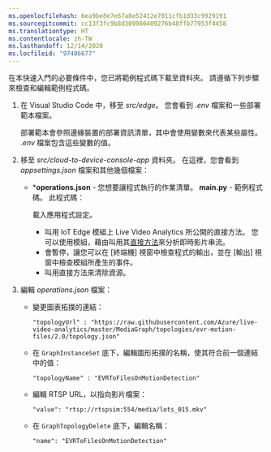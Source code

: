 ```yaml
---
ms.openlocfilehash: 6ea9be8e7e67a8e52412e7011cfb1d33c9929191
ms.sourcegitcommit: cc13f3fc9b8d309986409276b48ffb77953f4458
ms.translationtype: HT
ms.contentlocale: zh-TW
ms.lasthandoff: 12/14/2020
ms.locfileid: "97486677"
---
```

在本快速入門的必要條件中，您已將範例程式碼下載至資料夾。 請遵循下列步驟來檢查和編輯範例程式碼。

1. 在 Visual Studio Code 中，移至 *src/edge*。 您會看到 *.env* 檔案和一些部署範本檔案。

    部署範本會參照邊緣裝置的部署資訊清單，其中會使用變數來代表某些屬性。 *.env* 檔案包含這些變數的值。
1. 移至 *src/cloud-to-device-console-app* 資料夾。 在這裡，您會看到 *appsettings.json* 檔案和其他幾個檔案：
    * ***operations.json** - 您想要讓程式執行的作業清單。
    **main.py** - 範例程式碼。 此程式碼：

        載入應用程式設定。
        * 叫用 IoT Edge 模組上 Live Video Analytics 所公開的直接方法。 您可以使用模組，藉由叫用其[直接方法](../../../direct-methods.md)來分析即時影片串流。 
        * 會暫停，讓您可以在 [終端機] 視窗中檢查程式的輸出，並在 [輸出] 視窗中檢查模組所產生的事件。
        * 叫用直接方法來清除資源。

1. 編輯 *operations.json* 檔案：
    * 變更圖表拓撲的連結：

        `"topologyUrl" : "https://raw.githubusercontent.com/Azure/live-video-analytics/master/MediaGraph/topologies/evr-motion-files/2.0/topology.json"`
    * 在 `GraphInstanceSet` 底下，編輯圖形拓撲的名稱，使其符合前一個連結中的值：
    
      `"topologyName" : "EVRToFilesOnMotionDetection"`
    * 編輯 RTSP URL，以指向影片檔案：

        `"value": "rtsp://rtspsim:554/media/lots_015.mkv"`
    * 在 `GraphTopologyDelete` 底下，編輯名稱：

        `"name": "EVRToFilesOnMotionDetection"`
